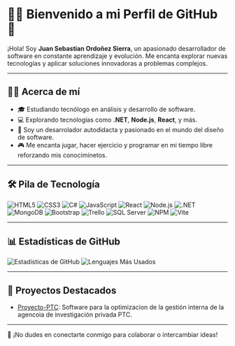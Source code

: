 # 👨‍💻 Bienvenido a mi Perfil de GitHub 👋

¡Hola! Soy **Juan Sebastian Ordoñez Sierra**, un apasionado desarrollador de software en constante aprendizaje y evolución. Me encanta explorar nuevas tecnologías y aplicar soluciones innovadoras a problemas complejos.

---

## 🧑‍🎓 Acerca de mí
- 🎓 Estudiando tecnólogo en análisis y desarrollo de software.
- 💻 Explorando tecnologías como **.NET**, **Node.js**, **React**, y más.
- 🌱 Soy un desarrolador autodidacta y pasionado en el mundo del diseño de software.
- 🎮 Me encanta jugar, hacer ejercicio y programar en mi tiempo libre reforzando mis conociminetos.

---

## 🛠️ Pila de Tecnología

![HTML5](https://img.shields.io/badge/-HTML5-E34F26?logo=html5&logoColor=white&style=flat)
![CSS3](https://img.shields.io/badge/-CSS3-1572B6?logo=css3&logoColor=white&style=flat)
![C#](https://img.shields.io/badge/-C%23-239120?logo=csharp&logoColor=white&style=flat)
![JavaScript](https://img.shields.io/badge/-JavaScript-F7DF1E?logo=javascript&logoColor=black&style=flat)
![React](https://img.shields.io/badge/-React-61DAFB?logo=react&logoColor=black&style=flat)
![Node.js](https://img.shields.io/badge/-Node.js-339933?logo=node.js&logoColor=white&style=flat)
![.NET](https://img.shields.io/badge/-.NET-512BD4?logo=dotnet&logoColor=white&style=flat)
![MongoDB](https://img.shields.io/badge/-MongoDB-47A248?logo=mongodb&logoColor=white&style=flat)
![Bootstrap](https://img.shields.io/badge/-Bootstrap-563D7C?logo=bootstrap&logoColor=white&style=flat)
![Trello](https://img.shields.io/badge/-Trello-0052CC?logo=trello&logoColor=white&style=flat)
![SQL Server](https://img.shields.io/badge/-SQL%20Server-CC2927?logo=microsoft-sql-server&logoColor=white&style=flat)
![NPM](https://img.shields.io/badge/-NPM-CB3837?logo=npm&logoColor=white&style=flat)
![Vite](https://img.shields.io/badge/-Vite-646CFF?logo=vite&logoColor=white&style=flat)

---

## 📊 Estadísticas de GitHub

![Estadísticas de GitHub](https://github-readme-stats.vercel.app/api?username=juanse0001&show_icons=true&theme=radical)
![Lenguajes Más Usados](https://github-readme-stats.vercel.app/api/top-langs/?username=juanse0001&layout=compact&theme=radical)

---

## 🚀 Proyectos Destacados

- [Proyecto-PTC](https://github.com/YousyCamila/PROYECTO-PTC): Software para la optimizacion de la gestión interna de la agencoia de investigación privada PTC.

---

🤝 ¡No dudes en conectarte conmigo para colaborar o intercambiar ideas!
